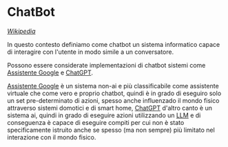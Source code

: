 # ChatBot

[*Wikipedia*](https://en.wikipedia.org/wiki/Chatbot)

In questo contesto definiamo come chatbot un sistema informatico capace di interagire con l'utente in modo simile a un conversatore.

Possono essere considerate implementazioni di chatbot sistemi come [Assistente Google](https://assistant.google.com/) e [ChatGPT](https://openai.com/index/chatgpt/).

[Assistente Google](https://assistant.google.com/) è un sistema non-ai e più classificabile come assistente virtuale che come vero e proprio chatbot, quindi è in grado di eseguiro solo un set pre-determinato di azioni, spesso anche influenzado il mondo fisico attraverso sistemi domotici e di smart home, [ChatGPT](https://openai.com/index/chatgpt/) d'altro canto è un sistema ai, quindi in grado di eseguire azioni utilizzando un [LLM](docs/dictionary/llm.md) e di conseguenza è capace di eseguire compiti per cui non è stato specificamente istruito anche se spesso (ma non sempre) più limitato nel interazione con il mondo fisico.